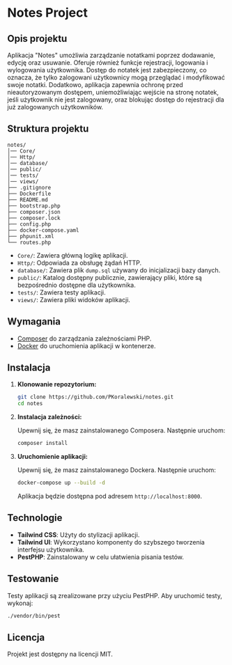 
# Notes Project

## Opis projektu

Aplikacja "Notes" umożliwia zarządzanie notatkami poprzez dodawanie, edycję oraz usuwanie. Oferuje również funkcje rejestracji, logowania i wylogowania użytkownika. Dostęp do notatek jest zabezpieczony, co oznacza, że tylko zalogowani użytkownicy mogą przeglądać i modyfikować swoje notatki. Dodatkowo, aplikacja zapewnia ochronę przed nieautoryzowanym dostępem, uniemożliwiając wejście na stronę notatek, jeśli użytkownik nie jest zalogowany, oraz blokując dostęp do rejestracji dla już zalogowanych użytkowników.

## Struktura projektu

```
notes/
│── Core/
│── Http/
│── database/
│── public/
│── tests/
│── views/
├── .gitignore
├── Dockerfile
├── README.md
├── bootstrap.php
├── composer.json
├── composer.lock
├── config.php
├── docker-compose.yaml
├── phpunit.xml
└── routes.php
```

- `Core/`: Zawiera główną logikę aplikacji.
- `Http/`: Odpowiada za obsługę żądań HTTP.
- `database/`: Zawiera plik `dump.sql` używany do inicjalizacji bazy danych.
- `public/`: Katalog dostępny publicznie, zawierający pliki, które są bezpośrednio dostępne dla użytkownika.
- `tests/`: Zawiera testy aplikacji.
- `views/`: Zawiera pliki widoków aplikacji.

## Wymagania

- [Composer](https://getcomposer.org/) do zarządzania zależnościami PHP.
- [Docker](https://www.docker.com/) do uruchomienia aplikacji w kontenerze.

## Instalacja

1. **Klonowanie repozytorium:**

   ```bash
   git clone https://github.com/PKoralewski/notes.git
   cd notes
   ```

2. **Instalacja zależności:**

   Upewnij się, że masz zainstalowanego Composera. Następnie uruchom:

   ```bash
   composer install
   ```

3. **Uruchomienie aplikacji:**

   Upewnij się, że masz zainstalowanego Dockera. Następnie uruchom:

   ```bash
   docker-compose up --build -d
   ```

   Aplikacja będzie dostępna pod adresem `http://localhost:8000`.

## Technologie

- **Tailwind CSS**: Użyty do stylizacji aplikacji.
- **Tailwind UI**: Wykorzystano komponenty do szybszego tworzenia interfejsu użytkownika.
- **PestPHP**: Zainstalowany w celu ułatwienia pisania testów.

## Testowanie

Testy aplikacji są zrealizowane przy użyciu PestPHP. Aby uruchomić testy, wykonaj:

```bash
./vendor/bin/pest
```

## Licencja

Projekt jest dostępny na licencji MIT.